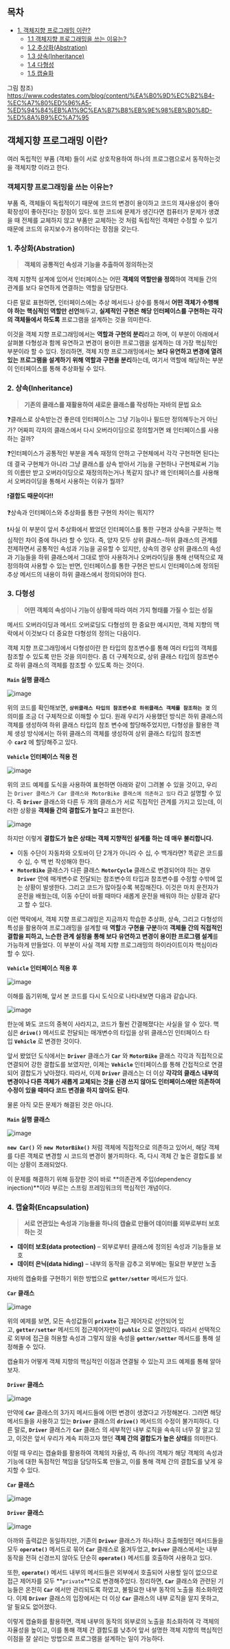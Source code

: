 ## 목차

- [1. 객체지향 프로그래밍 이란?](#객체지향-프로그래밍-이란) <br/>
  - [1.1 객체지향 프로그래밍을 쓰는 이유는?](#객체지향-프로그래밍을-쓰는-이유는) <br/>
  - [1.2 추상화(Abstration)](#1-추상화abstration) <br/>
  - [1.3 상속(Inheritance)](#2-상속inheritance) <br/>
  - [1.4 다형성](#3-다형성) <br/>
  - [1.5 캡슐화](#4-캡슐화encapsulation) <br/>

그림 참조) https://www.codestates.com/blog/content/%EA%B0%9D%EC%B2%B4-%EC%A7%80%ED%96%A5-%ED%94%84%EB%A1%9C%EA%B7%B8%EB%9E%98%EB%B0%8D-%ED%8A%B9%EC%A7%95

## 객체지향 프로그래밍 이란?

여러 독립적인 부품 (객체) 들이 서로 상호작용하여 하나의 프로그램으로서 동작하는것을 객체지향 이라고 한다.

### **객체지향 프로그래밍을 쓰는 이유는?**

부품 즉, 객체들이 독립적이기 때문에 코드의 변경이 용이하고 코드의 재사용성이 좋아 확장성이 좋아진다는 장점이 있다. 또한 코드에 문제가 생긴다면 컴퓨터가 문제가 생겼을 때 전체를 교체하지 않고 부품만 교체하는 것 처럼 독립적인 객체만 수정할 수 있기 때문에 코드의 유지보수가 용이하다는 장점을 갖는다.

### **1. 추상화(Abstration)**

> **객체의 공통적인 속성과 기능을 추출하여 정의하는것**
> 

객체 지향적 설계에 있어서 인터페이스는 어떤 **객체의 역할만을 정의**하여 객체들 간의 관계를 보다 유연하게 연결하는 역할을 담당한다.

다른 말로 표현하면, 인터페이스에는 추상 메서드나 상수를 통해서 **어떤 객체가 수행해야 하는 핵심적인 역할만 선언**해두고, **실제적인 구현은 해당 인터페이스를 구현하는 각각의 객체들에서 하도록** 프로그램을 설계하는 것을 의미한다.

이것을 객체 지향 프로그래밍에서는 **역할과 구현의 분리**라고 하며, 이 부분이 아래에서 살펴볼 다형성과 함께 유연하고 변경이 용이한 프로그램을 설계하는 데 가장 핵심적인 부분이라 할 수 있다. 정리하면, 객체 지향 프로그래밍에서는 **보다 유연하고 변경에 열려있는 프로그램을 설계하기 위해 역할과 구현을 분리**하는데, 여기서 역할에 해당하는 부분이 인터페이스를 통해 추상화될 수 있다.

### **2. 상속(Inheritance)**

> **기존의 클래스를 재활용하여 새로운 클래스를 작성하는 자바의 문법 요소**
> 

❓클래스로 상속받는건 좋은데 인터페이스는 그냥 기능이나 필드만 정의해두는거 아닌가? 어짜피 각자의 클래스에서 다시 오버라이딩으로 정의할거면 왜 인터페이스를 사용하는 걸까?

❓인터페이스가 공통적인 부분을 계속 재정의 안하고 구현체에서 각각 구현하면 된다는데 결국 구현체가 아니라 그냥 클래스를 상속 받아서 기능을 구현하나 구현체로써 기능의 이름만 받고 오버라이딩으로 재정의하는거나 똑같지 않나? 왜 인터페이스를 사용해서 오버라이딩을 통해서 사용하는 이유가 뭘까?

❗**결합도 때문이다!!**

❓상속과 인터페이스와 추상화를 통한 구현의 차이는 뭐지??

❗사실 이 부분이 앞서 추상화에서 봤었던 인터페이스를 통한 구현과 상속을 구분하는 핵심적인 차이 중에 하나라 할 수 있다. 즉, 양자 모두 상위 클래스-하위 클래스의 관계를 전제하면서 공통적인 속성과 기능을 공유할 수 있지만, 상속의 경우 상위 클래스의 속성과 기능들을 하위 클래스에서 그대로 받아 사용하거나 오버라이딩을 통해 선택적으로 재정의하여 사용할 수 있는 반면, 인터페이스를 통한 구현은 반드시 인터페이스에 정의된 추상 메서드의 내용이 하위 클래스에서 정의되어야 한다.

### **3. 다형성**

> **어떤 객체의 속성이나 기능이 상황에 따라 여러 가지 형태를 가질 수 있는 성질**
> 

메서드 오버라이딩과 메서드 오버로딩도 다형성의 한 중요한 예시지만, 객체 지향의 맥락에서 이것보다 더 중요한 다형성의 정의는 다음이다.

객체 지향 프로그래밍에서 다형성이란 한 타입의 참조변수를 통해 여러 타입의 객체를 참조할 수 있도록 만든 것을 의미한다. 좀 더 구체적으로, 상위 클래스 타입의 참조변수로 하위 클래스의 객체를 참조할 수 있도록 하는 것이다. 

**`Main` 실행 클래스**

![image](https://github.com/noxknow/Web_development_knowledge/assets/122594223/a847581b-329a-40bd-a47c-b6d0de665ca7)

위의 코드를 확인해보면, **`상위클래스 타입의 참조변수로 하위클래스 객체를 참조하는 것`** 의 의미를 조금 더 구체적으로 이해할 수 있다. 원래 우리가 사용했던 방식은 하위 클래스의 객체를 생성하여 하위 클래스 타입의 참조 변수에 할당해주었지만, 다형성을 활용한 객체 생성 방식에서는 하위 클래스의 객체를 생성하여 상위 클래스 타입의 참조변수 **`car2`** 에 할당해주고 있다.

**`Vehicle` 인터페이스 적용 전**

![image](https://github.com/noxknow/Web_development_knowledge/assets/122594223/d4ab5d02-9566-4e95-8873-e1831981f542)

위의 코드 예제를 도식을 사용하여 표현하면 아래와 같이 그려볼 수 있을 것이고, 우리는 `Driver 클래스가 Car 클래스와 MotorBike 클래스에 의존하고 있다` 라고 설명할 수 있다. 즉 **`Driver`** 클래스와 다른 두 개의 클래스가 서로 직접적인 관계를 가지고 있는데, 이러한 상황을 **객체들 간의 결합도가 높다**고 표현한다.

![image](https://github.com/noxknow/Web_development_knowledge/assets/122594223/0360ea40-2de3-4557-80a1-2f02b83c109f)

하지만 이렇게 **결합도가 높은 상태는 객체 지향적인 설계를 하는 데 매우 불리합니다.**

- 이동 수단이 자동차와 오토바이 단 2개가 아니라 수 십, 수 백개라면? 똑같은 코드를 수 십, 수 백 번 작성해야 한다.
- **`MotorBike`** 클래스가 다른 클래스 **`MotorCycle`** 클래스로 변경되어야 하는 경우 **`Driver`** 안에 매개변수로 전달되는 참조변수의 타입과 참조변수를 수정할 수밖에 없는 상황이 발생한다. 그리고 코드가 많아질수록 복잡해진다. 이것은 마치 운전자가 운전을 배웠는데, 이동 수단이 바뀔 때마다 새롭게 운전을 배워야 하는 상황과 같다고 할 수 있다.

이런 맥락에서, 객체 지향 프로그래밍은 지금까지 학습한 추상화, 상속, 그리고 다형성의 특성을 활용하여 프로그래밍을 설계할 때 **역할**과 **구현을 구분**하여 **객체들 간의 직접적인 결합을 피하고, 느슨한 관계 설정을 통해 보다 유연하고 변경이 용이한 프로그램 설계**를 가능하게 만들었다. 이 부분이 사실 객체 지향 프로그래밍의 하이라이트이자 핵심이라 할 수 있다.

**`Vehicle` 인터페이스 적용 후**

![image](https://github.com/noxknow/Web_development_knowledge/assets/122594223/a00e9a3f-f87b-4d0c-9571-dc399ad80e18)

이해를 돕기위해, 앞서 본 코드를 다시 도식으로 나타내보면 다음과 같습니다.

![image](https://github.com/noxknow/Web_development_knowledge/assets/122594223/5bde34d7-7bf7-420b-aa75-26aa2c108eb2)

한눈에 봐도 코드의 중복이 사라지고, 코드가 훨씬 간결해졌다는 사실을 알 수 있다. 핵심은 **`drive()`** 메서드로 전달되는 매개변수의 타입을 상위 클래스인 인터페이스 타입 **`Vehicle`** 로 변경한 것이다. 

앞서 봤었던 도식에서는 **`Driver`** 클래스가 **`Car`** 와 **`MotorBike`** 클래스 각각과 직접적으로 연결되어 강한 결합도를 보였지만, 이제는 **`Vehicle`** 인터페이스를 통해 간접적으로 연결되어 결합도가 낮아졌다. 따라서, 이제 **`Driver`** 클래스는 더 이상 **각각의 클래스 내부의 변경이나 다른 객체가 새롭게 교체되는 것을 신경 쓰지 않아도 인터페이스에만 의존하여 수정이 있을 때마다 코드 변경을 하지 않아도 된다**.

물론 아직 모든 문제가 해결된 것은 아니다.

**`Main` 실행 클래스**

![image](https://github.com/noxknow/Web_development_knowledge/assets/122594223/ef8eca82-06d8-4295-8391-11b321788b01)

**`new Car()`** 와 **`new MotorBike()`** 처럼 객체에 직접적으로 의존하고 있어서, 해당 객체를 다른 객체로 변경할 시 코드의 변경이 불가피하다. 즉, 다시 객체 간 높은 결합도를 보이는 상황이 초래되었다.

이 문제를 해결하기 위해 등장한 것이 바로 **의존관계 주입(dependency injection)**이라 부르는 스프링 프레임워크의 핵심적인 개념이다.

### **4. 캡슐화(Encapsulation)**

> **서로 연관있는 속성과 기능들을 하나의 캡슐로 만들어 데이터를 외부로부터 보호하는 것**
> 
- **데이터 보호(data protection)** – 외부로부터 클래스에 정의된 속성과 기능들을 보호
- **데이터 은닉(data hiding)** – 내부의 동작을 감추고 외부에는 필요한 부분만 노출

자바의 캡슐화를 구현하기 위한 방법으로 **`getter/setter`** 메서드가 있다. 

**`Car` 클래스**

![image](https://github.com/noxknow/Web_development_knowledge/assets/122594223/ca810e7b-c4eb-45f7-9c65-768d31c618b5)

위의 예제를 보면, 모든 속성값들이 **`private`** 접근 제어자로 선언되어 있고, **`getter/setter`** 메서드의 접근제어자만이 **`public`** 으로 열려있다. 따라서 선택적으로 외부에 접근을 허용할 속성과 그렇지 않을 속성을 **`getter/setter`** 메서드를 통해 설정해줄 수 있다.

캡슐화가 어떻게 객체 지향의 핵심적인 이점과 연결될 수 있는지 코드 예제를 통해 알아보자.

**`Driver` 클래스**

![image](https://github.com/noxknow/Web_development_knowledge/assets/122594223/8b8a184a-9280-4802-8175-40a20b662631)

만약에 **`Car`** 클래스의 3가지 메서드들에 어떤 변경이 생겼다고 가정해본다. 그러면 해당 메서드들을 사용하고 있는 **`Driver`** 클래스의 **`drive()`** 메서드의 수정이 불가피하다. 다른 말로, **`Driver`** 클래스가 **`Car`** 클래스 의 세부적인 내부 로직을 속속히 너무 잘 알고 있고, 이것은 앞서 우리가 계속 피하고자 했던 **객체 간의 결합도가 높은 상태**를 의미한다.

이럴 때 우리는 캡슐화를 활용하여 객체의 자율성, 즉 하나의 객체가 해당 객체의 속성과 기능에 대한 독점적인 책임을 담당하도록 만들고, 이를 통해 객체 간의 결합도를 낮게 유지할 수 있다.

**`Car` 클래스**

![image](https://github.com/noxknow/Web_development_knowledge/assets/122594223/4c4b0b38-a97a-4079-b8d2-c3460a0a2897)

**`Driver` 클래스**

![image](https://github.com/noxknow/Web_development_knowledge/assets/122594223/7e9dc5de-983b-436c-aaad-4e3925214388)

아까와 출력값은 동일하지만, 기존의 **`Driver`** 클래스가 하나하나 호출해줬던 메서드들을 모두 **`operate()`** 메서드로 묶어 **`Car`** 클래스로 옮겨두었고, **`Driver`** 클래스에서는 내부 동작을 전혀 신경쓰지 않아도 단순히 **`operate()`** 메서드를 호출하여 사용하고 있다.

또한, **`operate()`** 메서드 내부의 메서드들은 외부에서 호출되어 사용할 일이 없으므로 접근 제어자를 모두 **`private`**으로 변경해주었다. 정리하면, **`Car`** 클래스와 관련된 기능들은 온전히 **`Car`** 에서만 관리되도록 하였고, 불필요한 내부 동작의 노출을 최소화하였다. 이제 **`Driver`** 클래스의 입장에서는 더 이상 **`Car`** 클래스의 내부 로직을 알지 못하고, 알 필요도 없어졌다.

이렇게 캡슐화를 활용하면, 객체 내부의 동작의 외부로의 노출을 최소화하여 각 객체의 자율성을 높이고, 이를 통해 객체 간 결합도를 낮추어 앞서 설명한 객체 지향의 핵심적인 이점을 잘 살리는 방법으로 프로그램을 설계하는 일이 가능하다.

